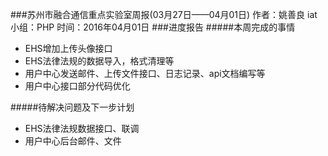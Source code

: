 ###苏州市融合通信重点实验室周报(03月27日——04月01日)
	作者：姚善良 iat                   小组：PHP                        时间：2016年04月01日
###进度报告
#####本周完成的事情
* EHS增加上传头像接口
* EHS法律法规的数据导入，格式清理等
* 用户中心发送邮件、上传文件接口、日志记录、api文档编写等
* 用户中心接口部分代码优化


#####待解决问题及下一步计划
* EHS法律法规数据接口、联调
* 用户中心后台邮件、文件
